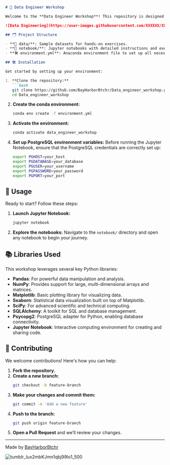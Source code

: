 
```markdown
# 🚀 Data Engineer Workshop

Welcome to the **Data Engineer Workshop**! This repository is designed to help you dive into the world of data engineering, focusing on data processing, analysis, and engineering tasks using Python and powerful tools.

![Data Engineering](https://user-images.githubusercontent.com/XXXXXX/XXXXX/data_engineer_banner.png) <!-- Replace with an actual image or remove this line -->

## 🗂 Project Structure

- **📂 data/**: Sample datasets for hands-on exercises.
- **📓 notebook/**: Jupyter notebooks with detailed instructions and exercises.
- **🛠 environment.yml**: Anaconda environment file to set up all necessary dependencies.

## 🛠 Installation

Get started by setting up your environment:

1. **Clone the repository:**
   ```bash
   git clone https://github.com/BayHarborBtchr/Data_engineer_workshop.git
   cd Data_engineer_workshop
   ```

2. **Create the conda environment:**
   ```bash
   conda env create -f environment.yml
   ```

3. **Activate the environment:**
   ```bash
   conda activate data_engineer_workshop
   ```

4. **Set up PostgreSQL environment variables:**
   Before running the Jupyter Notebook, ensure that the PostgreSQL credentials are correctly set up: 
   ```bash
   export PGHOST=your_host
   export PGDATABASE=your_database
   export PGUSER=your_username
   export PGPASSWORD=your_password
   export PGPORT=your_port
   ```

## 🚀 Usage

Ready to start? Follow these steps:

1. **Launch Jupyter Notebook:**
   ```bash
   jupyter notebook
   ```

2. **Explore the notebooks:**
   Navigate to the `notebook/` directory and open any notebook to begin your journey.

## 📚 Libraries Used

This workshop leverages several key Python libraries:

- **Pandas**: For powerful data manipulation and analysis.
- **NumPy**: Provides support for large, multi-dimensional arrays and matrices.
- **Matplotlib**: Basic plotting library for visualizing data.
- **Seaborn**: Statistical data visualization built on top of Matplotlib.
- **SciPy**: For advanced scientific and technical computing.
- **SQLAlchemy**: A toolkit for SQL and database management.
- **Psycopg2**: PostgreSQL adapter for Python, enabling database connectivity.
- **Jupyter Notebook**: Interactive computing environment for creating and sharing code.

## 🤝 Contributing

We welcome contributions! Here's how you can help:

1. **Fork the repository.**
2. **Create a new branch:**
   ```bash
   git checkout -b feature-branch
   ```
3. **Make your changes and commit them:**
   ```bash
   git commit -m 'Add a new feature'
   ```
4. **Push to the branch:**
   ```bash
   git push origin feature-branch
   ```
5. **Open a Pull Request** and we’ll review your changes.

---

Made by [BayHarborBtchr](https://github.com/BayHarborBtchr)


![tumblr_lux2mbKJmn1qbj99lo1_500](https://github.com/user-attachments/assets/39dfcece-8818-470f-a3d2-5aa7940d4cc7)




